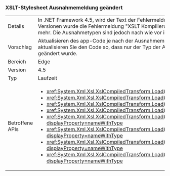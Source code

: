 ### <a name="xslt-style-sheet-exception-message-changed"></a>XSLT-Stylesheet Ausnahmemeldung geändert

|   |   |
|---|---|
|Details|In .NET Framework 4.5, wird der Text der Fehlermeldung, wenn eine XSLT-Datei zu komplex ist &quot;das Stylesheet ist zu komplex.&quot; In früheren Versionen wurde die Fehlermeldung &quot;XSLT Kompilierungsfehler.&quot; Anwendungscode, der vom Text der Fehlermeldung abhängt, funktioniert nicht mehr. Die Ausnahmetypen sind jedoch nach wie vor identisch, daher sollte diese Änderung keine tatsächlichen Auswirkungen haben.|
|Vorschlag|Aktualisieren des app-Code je nach der Ausnahmemeldung aus diesen Fehlerzustand zu erwarten, dass die neue Nachricht, oder (sogar) aktualisieren Sie den Code so, dass nur der Typ der Ausnahme abhängig (<xref:System.Xml.Xsl.XsltException?displayProperty=name>), die nicht geändert wurde.|
|Bereich|Edge|
|Version|4.5|
|Typ|Laufzeit|
|Betroffene APIs|<ul><li><xref:System.Xml.Xsl.XslCompiledTransform.Load(System.String)?displayProperty=nameWithType></li><li><xref:System.Xml.Xsl.XslCompiledTransform.Load(System.Type)?displayProperty=nameWithType></li><li><xref:System.Xml.Xsl.XslCompiledTransform.Load(System.Xml.XmlReader)?displayProperty=nameWithType></li><li><xref:System.Xml.Xsl.XslCompiledTransform.Load(System.Xml.XPath.IXPathNavigable)?displayProperty=nameWithType></li><li><xref:System.Xml.Xsl.XslCompiledTransform.Load(System.Reflection.MethodInfo,System.Byte[],System.Type[])?displayProperty=nameWithType></li><li><xref:System.Xml.Xsl.XslCompiledTransform.Load(System.String,System.Xml.Xsl.XsltSettings,System.Xml.XmlResolver)?displayProperty=nameWithType></li><li><xref:System.Xml.Xsl.XslCompiledTransform.Load(System.Xml.XmlReader,System.Xml.Xsl.XsltSettings,System.Xml.XmlResolver)?displayProperty=nameWithType></li><li><xref:System.Xml.Xsl.XslCompiledTransform.Load(System.Xml.XPath.IXPathNavigable,System.Xml.Xsl.XsltSettings,System.Xml.XmlResolver)?displayProperty=nameWithType></li></ul>|

